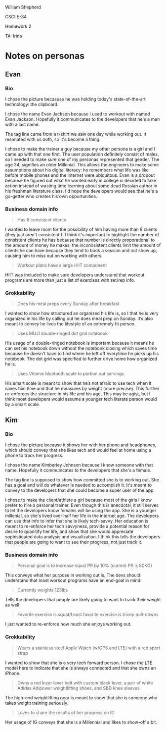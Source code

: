 William Shepherd

CSCI E-34

Homework 2

TA: Irina

# Notes on personas
## Evan
### Bio
I chose the picture becasuse he was holding today's state-of-the-art technology: the clipboard.

I chose the name Evan Jackson because I used to workout with named Evan Jackson. Hopefully it communicates to the developers that he's a man with a last name.

The tag line came from a t-shirt we saw one day while working out. It resonated with us both, so it's become a thing.

I chose to make the trainer a guy because my other persona is a girl and I came up with that one first. The user population definitely consist of males, so I needed to make sure one of my personas represented that gender. The age 34, signifies an older Millenial. This allows the engineers to make some assumptions about his digital literacy: he remembers what life was like before mobile phones and the internet were ubiquitous. Evan is a dropout because he figured out what he wanted early in college in decided to take action instead of wasting time learning about some dead Russian author in his freshman literature class. I'd hope the developers would see that he's a go-getter who creates his own oppurtunities.

### Business domain info
> Has 8 consistent clients

I wanted to leave room for the possibility of him having more than 8 clients (they just aren't consistent!). I think it's important to highlight the number of consistent clients he has because that number is directly proporational to the amount of money he makes; the inconosistent clients limit the amount of clients he can have because they tend to book a session and not show up, causing him to miss out on working with others.

> Workout plans have a large HIIT component

HIIT was included to make sure developers understand that workout programs are more than just a list of exercises with set/rep info.

### Grokkability
> Does his meal preps every Sunday after breakfast

I wanted to show how structured an organized his life is, so I  that he is very organized in his life by calling out he does meal prep on Sunday. It’s also meant to convey he lives the lifestyle of an extremely fit person.

> Uses MUJI double-ringed dot grid notebook

His usage of a double-ringed notebook is important because it means he can set his notebook down without the notebook closing which saves time because he doesn't have to find where he left off everytime he picks up his notebook. The dot grid was specified to further drive home how organized he is.

> Uses Vitamix bluetooth scale to portion out servings

His smart scale is meant to show that he’s not afraid to use tech when it saves him time and that he measures by weight (more precise). This further re-enforces the structure in his life and his age. This may be agist, but I think most developers would assume a younger tech literate person would by a smart scale.

## Kim
### Bio
I chose the picture because it shows her with her phone and headphones, which should convey that she likes tech and would feel at home using a phone to track her progress.

I chose the name Kimberley Johnson because I know someone with that name. Hopefully it communicates to the developers that she's a female.

The tag line is supposed to show how committed she is to working out. She has a goal and will do whatever is needed to accomplish it. It's meant to convey to the developers that she could become a super user of the app.

I chose to make the client/athlete a girl because most of the girls I know prefer to hire a personal trainer. Even though this is anecdotal, it still serves to let the developers know females will be using the app. She is a younger millenial, so she's lived over half her life in the internet age. The developers can use that info to infer that she is likely tech-savvy. Her education is meant to re-enforce her tech savvyness, provide a potential reason for desire to quanitify her life,  and show that she would appreciate sophisticated data analysis and visualization. I think this tells the developers that people are going to want to see their progress, not just track it.

### Business domain info
> Personal goal is to increase squat PR by 10% (current PR is 80KG)

This conveys what her purpose in working out is. The devs should understand that most workout programs have an end-goal in mind.

> Currently weights 123lbs

Tells the developers that people are likely going to want to track their weight as well

> Favorite exercise is squat/Least favorite exercise is tricep pull-downs

I just wanted to re-enforce how much she enjoys working out.

### Grokkability
> Wears a stainless steel Apple Watch (w/GPS and LTE) with a red sport strap

I wanted to show that she is a very tech forward person. I chose the LTE model here to indicate that she is always connected and that she owns an iPhone.

> Owns a red Inzer lever belt with custom black lever, a pair of white Adidas Adipower weightlifting shoes, and SBD knee sleeves

The high-end weightlifting gear is meant to show that she is someone who takes weight training seriously.

> Loves to share the results of her progress on IG

Her usage of IG conveys that she is a Millennial and likes to show-off a bit.
